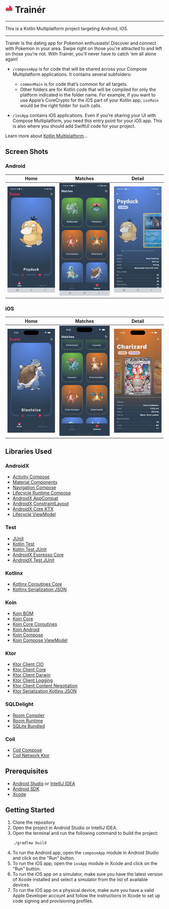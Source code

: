 # <img src="../trainer_logo.png" width="24" heigh="24"/> Trainér
<hr/>
This is a Kotlin Multiplatform project targeting Android, iOS.
<hr/>
Trainér is the dating app for Pokemon enthusiasts! Discover and connect with Pokemon in your area. Swipe right on those you're attracted to and left on those you're not. With Trainér, you'll never have to catch 'em all alone again!

* `/composeApp` is for code that will be shared across your Compose Multiplatform applications.
  It contains several subfolders:
    - `commonMain` is for code that’s common for all targets.
    - Other folders are for Kotlin code that will be compiled for only the platform indicated in the folder name.
      For example, if you want to use Apple’s CoreCrypto for the iOS part of your Kotlin app,
      `iosMain` would be the right folder for such calls.

* `/iosApp` contains iOS applications. Even if you’re sharing your UI with Compose Multiplatform,
  you need this entry point for your iOS app. This is also where you should add SwiftUI code for your project.


Learn more about [Kotlin Multiplatform](https://www.jetbrains.com/help/kotlin-multiplatform-dev/get-started.html)…

## Screen Shots
### Android
| Home                                                     | Matches                                                     | Detail                                                     |
|----------------------------------------------------------|-------------------------------------------------------------|------------------------------------------------------------|
| <img src="../screenshots/android/home.png" width="256"/> | <img src="../screenshots/android/matches.png" width="256"/> | <img src="../screenshots/android/detail.png" width="256"/> |

### iOS
| Home                                                 | Matches                                                 | Detail                                                 |
|------------------------------------------------------|---------------------------------------------------------|--------------------------------------------------------|
| <img src="../screenshots/ios/home.png" width="256"/> | <img src="../screenshots/ios/matches.png" width="256"/> | <img src="../screenshots/ios/detail.png" width="256"/> |

## Libraries Used
### AndroidX
- [Activity Compose](https://mvnrepository.com/artifact/androidx.activity/activity-compose)
- [Material Components](https://mvnrepository.com/artifact/com.google.android.material/material)
- [Navigation Compose](https://mvnrepository.com/artifact/androidx.navigation/navigation-compose)
- [Lifecycle Runtime Compose](https://mvnrepository.com/artifact/androidx.lifecycle/lifecycle-runtime-compose)
- [AndroidX AppCompat](https://mvnrepository.com/artifact/androidx.appcompat/appcompat)
- [AndroidX ConstraintLayout](https://mvnrepository.com/artifact/androidx.constraintlayout/constraintlayout)
- [AndroidX Core KTX](https://mvnrepository.com/artifact/androidx.core/core-ktx)
- [Lifecycle ViewModel](https://mvnrepository.com/artifact/androidx.lifecycle/lifecycle-viewmodel)

### Test
- [JUnit](https://mvnrepository.com/artifact/junit/junit)
- [Kotlin Test](https://mvnrepository.com/artifact/org.jetbrains.kotlin/kotlin-test)
- [Kotlin Test JUnit](https://mvnrepository.com/artifact/org.jetbrains.kotlin/kotlin-test-junit)
- [AndroidX Espresso Core](https://mvnrepository.com/artifact/androidx.test.espresso/espresso-core)
- [AndroidX Test JUnit](https://mvnrepository.com/artifact/androidx.test.ext/junit)

### Kotlinx
- [Kotlinx Coroutines Core](https://mvnrepository.com/artifact/org.jetbrains.kotlinx/kotlinx-coroutines-core)
- [Kotlinx Serialization JSON](https://mvnrepository.com/artifact/org.jetbrains.kotlinx/kotlinx-serialization-json)

### Koin
- [Koin BOM](https://mvnrepository.com/artifact/io.insert-koin/koin-bom)
- [Koin Core](https://mvnrepository.com/artifact/io.insert-koin/koin-core)
- [Koin Core Coroutines](https://mvnrepository.com/artifact/io.insert-koin/koin-core-coroutines)
- [Koin Android](https://mvnrepository.com/artifact/io.insert-koin/koin-android)
- [Koin Compose](https://mvnrepository.com/artifact/io.insert-koin/koin-compose)
- [Koin Compose ViewModel](https://mvnrepository.com/artifact/io.insert-koin/koin-compose-viewmodel)

### Ktor
- [Ktor Client CIO](https://mvnrepository.com/artifact/io.ktor/ktor-client-cio)
- [Ktor Client Core](https://mvnrepository.com/artifact/io.ktor/ktor-client-core)
- [Ktor Client Darwin](https://mvnrepository.com/artifact/io.ktor/ktor-client-darwin)
- [Ktor Client Logging](https://mvnrepository.com/artifact/io.ktor/ktor-client-logging)
- [Ktor Client Content Negotiation](https://mvnrepository.com/artifact/io.ktor/ktor-client-content-negotiation)
- [Ktor Serialization Kotlinx JSON](https://mvnrepository.com/artifact/io.ktor/ktor-serialization-kotlinx-json)

### SQLDelight
- [Room Compiler](https://mvnrepository.com/artifact/androidx.room/room-compiler)
- [Room Runtime](https://mvnrepository.com/artifact/androidx.room/room-runtime)
- [SQLite Bundled](https://mvnrepository.com/artifact/androidx.sqlite/sqlite-bundled)

### Coil
- [Coil Compose](https://mvnrepository.com/artifact/io.coil-kt/coil-compose)
- [Coil Network Ktor](https://mvnrepository.com/artifact/io.coil-kt/coil-network-ktor3)

## Prerequisites
- [Android Studio](https://developer.android.com/studio) or [IntelliJ IDEA](https://www.jetbrains.com/idea/)
- [Android SDK](https://developer.android.com/studio)
- [Xcode](https://developer.apple.com/xcode/)

## Getting Started
1. Clone the repository
2. Open the project in Android Studio or IntelliJ IDEA.
3. Open the terminal and run the following command to build the project:
   ```bash
   ./gradlew build
   ```
4. To run the Android app, open the `composeApp` module in Android Studio and click on the "Run" button.
5. To run the iOS app, open the `iosApp` module in Xcode and click on the "Run" button.
6. To run the iOS app on a simulator, make sure you have the latest version of Xcode installed and select a simulator from the list of available devices.
7. To run the iOS app on a physical device, make sure you have a valid Apple Developer account and follow the instructions in Xcode to set up code signing and provisioning profiles.
